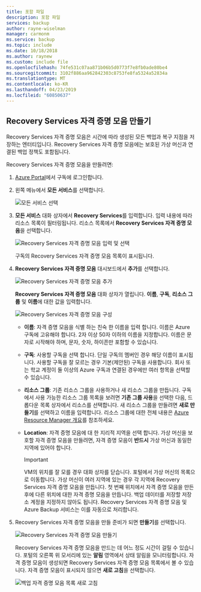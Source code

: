 ```yaml
---
title: 포함 파일
description: 포함 파일
services: backup
author: rayne-wiselman
manager: carmonm
ms.service: backup
ms.topic: include
ms.date: 10/18/2018
ms.author: raynew
ms.custom: include file
ms.openlocfilehash: 74fe531c07aa871b06b5d0773f7e8fb0ade80be4
ms.sourcegitcommit: 3102f886aa962842303c8753fe8fa5324a52834a
ms.translationtype: MT
ms.contentlocale: ko-KR
ms.lasthandoff: 04/23/2019
ms.locfileid: "60850637"
---
```

## <a name="create-a-recovery-services-vault"></a>Recovery Services 자격 증명 모음 만들기
Recovery Services 자격 증명 모음은 시간에 따라 생성된 모든 백업과 복구 지점을 저장하는 엔터티입니다. Recovery Services 자격 증명 모음에는 보호된 가상 머신과 연결된 백업 정책도 포함됩니다.

Recovery Services 자격 증명 모음을 만들려면:

1. [Azure Portal](https://portal.azure.com/)에서 구독에 로그인합니다.

2. 왼쪽 메뉴에서 **모든 서비스**를 선택합니다.

    ![모든 서비스 선택](./media/backup-create-rs-vault/click-all-services.png)

3. **모든 서비스** 대화 상자에서 **Recovery Services**를 입력합니다. 입력 내용에 따라 리소스 목록이 필터링됩니다. 리소스 목록에서 **Recovery Services 자격 증명 모음**을 선택합니다.

    ![Recovery Services 자격 증명 모음 입력 및 선택](./media/backup-create-rs-vault/all-services.png)

    구독의 Recovery Services 자격 증명 모음 목록이 표시됩니다.
    
4. **Recovery Services 자격 증명 모음** 대시보드에서 **추가**를 선택합니다.

    ![Recovery Services 자격 증명 모음 추가](./media/backup-create-rs-vault/add-button-create-vault.png)

    **Recovery Services 자격 증명 모음** 대화 상자가 열립니다. **이름**, **구독**, **리소스 그룹** 및 **이름**에 대한 값을 입력합니다.

    ![Recovery Services 자격 증명 모음 구성](./media/backup-create-rs-vault/create-new-vault-dialog.png)

   - **이름**: 자격 증명 모음을 식별 하는 친숙 한 이름을 입력 합니다. 이름은 Azure 구독에 고유해야 합니다. 2자 이상 50자 이하의 이름을 지정합니다. 이름은 문자로 시작해야 하며, 문자, 숫자, 하이픈만 포함할 수 있습니다.
   - **구독**: 사용할 구독을 선택 합니다. 단일 구독의 멤버인 경우 해당 이름이 표시됩니다. 사용할 구독을 잘 모르는 경우 기본(제안된) 구독을 사용합니다. 회사 또는 학교 계정이 둘 이상의 Azure 구독과 연결된 경우에만 여러 항목을 선택할 수 있습니다.
   - **리소스 그룹**: 기존 리소스 그룹을 사용하거나 새 리소스 그룹을 만듭니다. 구독에서 사용 가능한 리소스 그룹 목록을 보려면 **기존 그룹 사용**을 선택한 다음, 드롭다운 목록 상자에서 리소스를 선택합니다. 새 리소스 그룹을 만들려면 **새로 만들기**를 선택하고 이름을 입력합니다. 리소스 그룹에 대한 전체 내용은 [Azure Resource Manager 개요](../articles/azure-resource-manager/resource-group-overview.md)를 참조하세요.
   - **Location**: 자격 증명 모음에 대 한 지리적 지역을 선택 합니다. 가상 머신을 보호할 자격 증명 모음을 만들려면, 자격 증명 모음이 **반드시** 가상 머신과 동일한 지역에 있어야 합니다.

      > [!IMPORTANT]
      > VM의 위치를 잘 모를 경우 대화 상자를 닫습니다. 포털에서 가상 머신의 목록으로 이동합니다. 가상 머신이 여러 지역에 있는 경우 각 지역에 Recovery Services 자격 증명 모음을 만듭니다. 첫 번째 위치에서 자격 증명 모음을 만든 후에 다른 위치에 대한 자격 증명 모음을 만듭니다. 백업 데이터를 저장할 저장소 계정을 지정하지 않아도 됩니다. Recovery Services 자격 증명 모음 및 Azure Backup 서비스는 이를 자동으로 처리합니다.
      >
      >

5. Recovery Services 자격 증명 모음을 만들 준비가 되면 **만들기**를 선택합니다.

    ![Recovery Services 자격 증명 모음 만들기](./media/backup-create-rs-vault/click-create-button.png)

    Recovery Services 자격 증명 모음을 만드는 데 어느 정도 시간이 걸릴 수 있습니다. 포털의 오른쪽 위 모서리에 있는 **알림** 영역에서 상태 알림을 모니터링합니다. 자격 증명 모음이 생성되면 Recovery Services 자격 증명 모음 목록에서 볼 수 있습니다. 자격 증명 모음이 표시되지 않으면 **새로 고침**을 선택합니다.

     ![백업 자격 증명 모음 목록 새로 고침](./media/backup-create-rs-vault/refresh-button.png)
